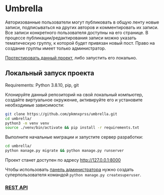 # Umbrella

Авторизованные пользователи могут публиковать в общую ленту новые записи, подписываться на других авторов и комментировать их записи. Все записи конкретного пользователя доступны на его странице. В процессе публикации/редактирования записи можно указать тематическую группу, к которой будет привязан новый пост. Право на создание группы имеет только администратор.

[Протестировать данный проект](http://xitoper.pythonanywhere.com/), либо запустить его локально.

## Локальный запуск проекта

Requirements: Python 3.8.10, pip, git

Клонируйте данный репозиторий на свой локальный компьютер, cоздайте виртуальное окружение, активируйте его и установите необходимые зависимости:

```bash
git clone https://github.com/pkmnxprss/umbrella.git
cd umbrella/
python3 -m venv venv
source ./venv/bin/activate && pip install -r requirements.txt
```

Выполните начальные миграции и запустите сервер разработки:

```bash
cd umbrella/
python manage.py migrate && python manage.py runserver
```

Проект станет доступен по адресу http://127.0.0.1:8000

Чтобы использовать [панель администратора](http://127.0.0.1:8000/admin/) нужно создать суперпользователя командой `python manage.py createsuperuser`.

### [REST API](http://xitoper.pythonanywhere.com/redoc/)
